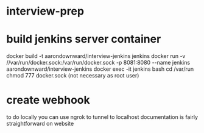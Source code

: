 # interview-prep

# build jenkins server container
docker build -t aarondownward/interview-jenkins jenkins
docker run -v //var/run/docker.sock:/var/run/docker.sock -p 8081:8080 --name jenkins aarondownward/interview-jenkins
docker exec -it jenkins bash
cd /var/run
chmod 777 docker.sock (not necessary as root user)

# create webhook
to do locally you can use ngrok to tunnel to localhost
documentation is fairly straightforward on website

